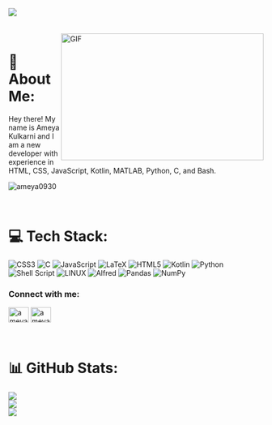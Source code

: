 
![](https://raw.githubusercontent.com/halfrost/halfrost/master/icons/header_.png)
<br>
<br>
<br>
<img align="right" height="250" width="400" alt="GIF" src="https://camo.githubusercontent.com/86a3b6db470f1a0429f7355c08d1edabf3d2c804/68747470733a2f2f6d69726f2e6d656469756d2e636f6d2f6d61782f313336302f312a495247486d69477361313673746564517649615a66772e676966"/>
# 💫 About Me:
Hey there! My name is Ameya Kulkarni and I am a new developer with experience in HTML, CSS, JavaScript, Kotlin, MATLAB, Python, C, and Bash.

<p align="left"> <img src="https://komarev.com/ghpvc/?username=ameya0930&label=Profile%20views&color=0e75b6&style=flat" alt="ameya0930" /> </p>
<br>

 # 💻 Tech Stack:
![CSS3](https://img.shields.io/badge/css3-%231572B6.svg?style=for-the-badge&logo=css3&logoColor=white) ![C](https://img.shields.io/badge/c-%2300599C.svg?style=for-the-badge&logo=c&logoColor=white) ![JavaScript](https://img.shields.io/badge/javascript-%23323330.svg?style=for-the-badge&logo=javascript&logoColor=%23F7DF1E) ![LaTeX](https://img.shields.io/badge/latex-%23008080.svg?style=for-the-badge&logo=latex&logoColor=white) ![HTML5](https://img.shields.io/badge/html5-%23E34F26.svg?style=for-the-badge&logo=html5&logoColor=white) ![Kotlin](https://img.shields.io/badge/kotlin-%230095D5.svg?style=for-the-badge&logo=kotlin&logoColor=white) ![Python](https://img.shields.io/badge/python-3670A0?style=for-the-badge&logo=python&logoColor=ffdd54) ![Shell Script](https://img.shields.io/badge/shell_script-%23121011.svg?style=for-the-badge&logo=gnu-bash&logoColor=white) ![LINUX](https://img.shields.io/badge/Linux-FCC624?style=for-the-badge&logo=linux&logoColor=black) ![Alfred](https://img.shields.io/badge/alfred-%235C1F87.svg?style=for-the-badge&logo=alfred) ![Pandas](https://img.shields.io/badge/pandas-%23150458.svg?style=for-the-badge&logo=pandas&logoColor=white) ![NumPy](https://img.shields.io/badge/numpy-%23013243.svg?style=for-the-badge&logo=numpy&logoColor=white)

<h3 align="left">Connect with me:</h3>
<p align="left">
<a href="https://linkedin.com/in/ameya kulkarni" target="blank"><img align="center" src="https://raw.githubusercontent.com/rahuldkjain/github-profile-readme-generator/master/src/images/icons/Social/linked-in-alt.svg" alt="ameya kulkarni" height="30" width="40" /></a>
<a href="https://www.leetcode.com/ameya29" target="blank"><img align="center" src="https://raw.githubusercontent.com/rahuldkjain/github-profile-readme-generator/master/src/images/icons/Social/leet-code.svg" alt="ameya29" height="30" width="40" /></a>
</p>
<br>

# 📊 GitHub Stats:
![](https://github-readme-stats.vercel.app/api?username=Ameya0930&theme=dark&hide_border=false&include_all_commits=true&count_private=true)<br/>
![](https://github-readme-streak-stats.herokuapp.com/?user=Ameya0930&theme=dark&hide_border=false)<br/>
![](https://github-readme-stats.vercel.app/api/top-langs/?username=Ameya0930&theme=dark&hide_border=false&include_all_commits=true&count_private=true&layout=compact)



